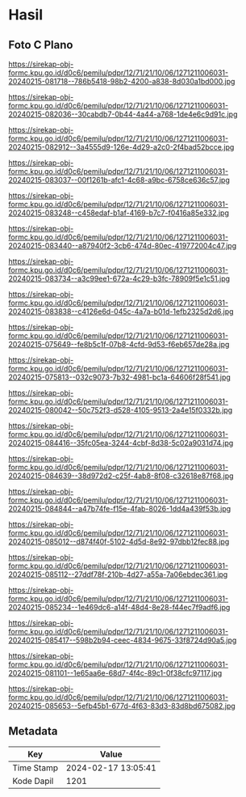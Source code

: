 # Hasil

## Foto C Plano

https://sirekap-obj-formc.kpu.go.id/d0c6/pemilu/pdpr/12/71/21/10/06/1271211006031-20240215-081718--786b5418-98b2-4200-a838-8d030a1bd000.jpg

https://sirekap-obj-formc.kpu.go.id/d0c6/pemilu/pdpr/12/71/21/10/06/1271211006031-20240215-082036--30cabdb7-0b44-4a44-a768-1de4e6c9d91c.jpg

https://sirekap-obj-formc.kpu.go.id/d0c6/pemilu/pdpr/12/71/21/10/06/1271211006031-20240215-082912--3a4555d9-126e-4d29-a2c0-2f4bad52bcce.jpg

https://sirekap-obj-formc.kpu.go.id/d0c6/pemilu/pdpr/12/71/21/10/06/1271211006031-20240215-083037--00f1261b-afc1-4c68-a9bc-6758ce636c57.jpg

https://sirekap-obj-formc.kpu.go.id/d0c6/pemilu/pdpr/12/71/21/10/06/1271211006031-20240215-083248--c458edaf-b1af-4169-b7c7-f0416a85e332.jpg

https://sirekap-obj-formc.kpu.go.id/d0c6/pemilu/pdpr/12/71/21/10/06/1271211006031-20240215-083440--a87940f2-3cb6-474d-80ec-419772004c47.jpg

https://sirekap-obj-formc.kpu.go.id/d0c6/pemilu/pdpr/12/71/21/10/06/1271211006031-20240215-083734--a3c99ee1-672a-4c29-b3fc-78909f5e1c51.jpg

https://sirekap-obj-formc.kpu.go.id/d0c6/pemilu/pdpr/12/71/21/10/06/1271211006031-20240215-083838--c4126e6d-045c-4a7a-b01d-1efb2325d2d6.jpg

https://sirekap-obj-formc.kpu.go.id/d0c6/pemilu/pdpr/12/71/21/10/06/1271211006031-20240215-075649--fe8b5c1f-07b8-4cfd-9d53-f6eb657de28a.jpg

https://sirekap-obj-formc.kpu.go.id/d0c6/pemilu/pdpr/12/71/21/10/06/1271211006031-20240215-075813--032c9073-7b32-4981-bc1a-64606f28f541.jpg

https://sirekap-obj-formc.kpu.go.id/d0c6/pemilu/pdpr/12/71/21/10/06/1271211006031-20240215-080042--50c752f3-d528-4105-9513-2a4e15f0332b.jpg

https://sirekap-obj-formc.kpu.go.id/d0c6/pemilu/pdpr/12/71/21/10/06/1271211006031-20240215-084416--35fc05ea-3244-4cbf-8d38-5c02a9031d74.jpg

https://sirekap-obj-formc.kpu.go.id/d0c6/pemilu/pdpr/12/71/21/10/06/1271211006031-20240215-084639--38d972d2-c25f-4ab8-8f08-c32618e87f68.jpg

https://sirekap-obj-formc.kpu.go.id/d0c6/pemilu/pdpr/12/71/21/10/06/1271211006031-20240215-084844--a47b74fe-f15e-4fab-8026-1dd4a439f53b.jpg

https://sirekap-obj-formc.kpu.go.id/d0c6/pemilu/pdpr/12/71/21/10/06/1271211006031-20240215-085012--d874f40f-5102-4d5d-8e92-97dbb12fec88.jpg

https://sirekap-obj-formc.kpu.go.id/d0c6/pemilu/pdpr/12/71/21/10/06/1271211006031-20240215-085112--27ddf78f-210b-4d27-a55a-7a06ebdec361.jpg

https://sirekap-obj-formc.kpu.go.id/d0c6/pemilu/pdpr/12/71/21/10/06/1271211006031-20240215-085234--1e469dc6-a14f-48d4-8e28-f44ec7f9adf6.jpg

https://sirekap-obj-formc.kpu.go.id/d0c6/pemilu/pdpr/12/71/21/10/06/1271211006031-20240215-085417--598b2b94-ceec-4834-9675-33f8724d90a5.jpg

https://sirekap-obj-formc.kpu.go.id/d0c6/pemilu/pdpr/12/71/21/10/06/1271211006031-20240215-081101--1e65aa6e-68d7-4f4c-89c1-0f38cfc97117.jpg

https://sirekap-obj-formc.kpu.go.id/d0c6/pemilu/pdpr/12/71/21/10/06/1271211006031-20240215-085653--5efb45b1-677d-4f63-83d3-83d8bd675082.jpg


## Metadata

| Key        | Value               |
| ---------- | ------------------- |
| Time Stamp | 2024-02-17 13:05:41 |
| Kode Dapil | 1201                |



